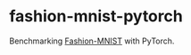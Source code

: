 # fashion-mnist-pytorch
Benchmarking [Fashion-MNIST](https://github.com/zalandoresearch/fashion-mnist) with PyTorch. 
